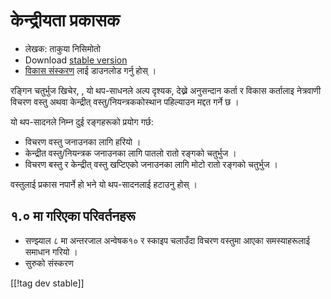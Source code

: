 # केन्द्रीयता प्रकासक #

* लेखक: ताकुया निसिमोतो
* Download [stable version][2]
* [विकास संस्करण][1] लाई डाउनलोड गर्नु होस् ।

रङ्गिन चतुर्भुज खिचेर, , यो थप-साधनले अल्प दृश्यक, देख्ने अनुसन्दान कर्ता र
विकास कर्तालाइ नेत्रवाणी विचरण वस्तु अथवा केन्द्रीत् वस्तु/नियन्त्रककोस्थान
पहिल्याउन मद्दत गर्ने छ ।

यो थप-सादनले निम्न दुई रङ्गहरूको  प्रयोग गर्छ:

* विचरण वस्तु जनाउनका लागि हरियो ।
* केन्द्रीत वस्तु/नियन्त्रक जनाउनका लागि पातलो रातो रङ्गको चतुर्भुज ।
* विचरण बस्तु र केन्द्रीत् वस्तु खप्टिएको जनाउनका लागि मोटो रातो रङ्गको
  चतुर्भुज ।  

वस्तुलाई प्रकास नपार्ने हो भने यो थप-सादनलाई हटाउनु होस् ।

## १.० मा गरिएका परिवर्तनहरू ##

* सण्झ्याल ८ मा  अन्तरजाल अन्वेषक१० र स्काइप चलाउँदा विचरण वस्तुमा आएका
  समस्याहरूलाई समाधान गरियो ।
* सुरुको संस्करण

[[!tag dev stable]]

[1]: http://addons.nvda-project.org/files/get.php?file=fh-dev

[2]: http://addons.nvda-project.org/files/get.php?file=fh
